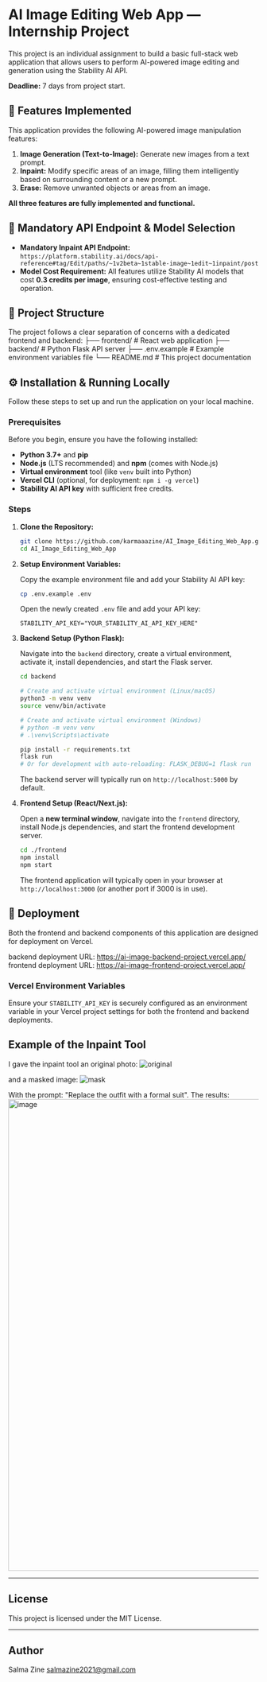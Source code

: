 # AI Image Editing Web App — Internship Project

This project is an individual assignment to build a basic full-stack web application that allows users to perform AI-powered image editing and generation using the Stability AI API.

**Deadline:** 7 days from project start.

## 🚀 Features Implemented

This application provides the following AI-powered image manipulation features:

1.  **Image Generation (Text-to-Image):** Generate new images from a text prompt.
2.  **Inpaint:** Modify specific areas of an image, filling them intelligently based on surrounding content or a new prompt.
3.  **Erase:** Remove unwanted objects or areas from an image.

**All three features are fully implemented and functional.**

## 🎯 Mandatory API Endpoint & Model Selection

* **Mandatory Inpaint API Endpoint:**
    `https://platform.stability.ai/docs/api-reference#tag/Edit/paths/~1v2beta~1stable-image~1edit~1inpaint/post`
* **Model Cost Requirement:** All features utilize Stability AI models that cost **0.3 credits per image**, ensuring cost-effective testing and operation.

## 📁 Project Structure

The project follows a clear separation of concerns with a dedicated frontend and backend:
├── frontend/             # React web application
├── backend/              # Python Flask API server
├── .env.example          # Example environment variables file
└── README.md             # This project documentation

## ⚙️ Installation & Running Locally

Follow these steps to set up and run the application on your local machine.

### Prerequisites

Before you begin, ensure you have the following installed:

* **Python 3.7+** and **pip**
* **Node.js** (LTS recommended) and **npm** (comes with Node.js)
* **Virtual environment** tool (like `venv` built into Python)
* **Vercel CLI** (optional, for deployment: `npm i -g vercel`)
* **Stability AI API key** with sufficient free credits.

### Steps

1.  **Clone the Repository:**

    ```bash
    git clone https://github.com/karmaaazine/AI_Image_Editing_Web_App.git
    cd AI_Image_Editing_Web_App
    ```

2.  **Setup Environment Variables:**

    Copy the example environment file and add your Stability AI API key:

    ```bash
    cp .env.example .env
    ```

    Open the newly created `.env` file and add your API key:

    ```
    STABILITY_API_KEY="YOUR_STABILITY_AI_API_KEY_HERE"
    ```

3.  **Backend Setup (Python Flask):**

    Navigate into the `backend` directory, create a virtual environment, activate it, install dependencies, and start the Flask server.

    ```bash
    cd backend

    # Create and activate virtual environment (Linux/macOS)
    python3 -m venv venv
    source venv/bin/activate

    # Create and activate virtual environment (Windows)
    # python -m venv venv
    # .\venv\Scripts\activate

    pip install -r requirements.txt
    flask run
    # Or for development with auto-reloading: FLASK_DEBUG=1 flask run
    ```
    The backend server will typically run on `http://localhost:5000` by default.

4.  **Frontend Setup (React/Next.js):**

    Open a **new terminal window**, navigate into the `frontend` directory, install Node.js dependencies, and start the frontend development server.

    ```bash
    cd ./frontend 
    npm install
    npm start
    ```
    The frontend application will typically open in your browser at `http://localhost:3000` (or another port if 3000 is in use).

## 🚀 Deployment

Both the frontend and backend components of this application are designed for deployment on Vercel.

backend deployment URL: https://ai-image-backend-project.vercel.app/
frontend deployment URL: https://ai-image-frontend-project.vercel.app/

### Vercel Environment Variables

Ensure your `STABILITY_API_KEY` is securely configured as an environment variable in your Vercel project settings for both the frontend and backend deployments.

## Example of the Inpaint Tool

I gave the inpaint tool an original photo:
![original](https://github.com/user-attachments/assets/22cb69a0-1b37-44a5-8b98-0ad99bb690a8)

and a masked image:
![mask](https://github.com/user-attachments/assets/932d420b-d653-40f9-9a72-3ff12fc8939e)

With the prompt: "Replace the outfit with a formal suit". The results:
<img width="949" alt="image" src="https://github.com/user-attachments/assets/c9125d82-1aba-43ba-beae-50ca2a8294bc" />



---

## License
This project is licensed under the MIT License.

---
## Author
Salma Zine
salmazine2021@gmail.com

